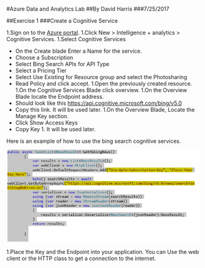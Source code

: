 #Azure Data and Analytics Lab
##By David Harris
###7/25/2017

##Exercise 1
###Create a Cognitive Service

1.Sign on to the [Azure portal](https://portal.azure.com/).
1.Click New > Intelligence + analytics > Cognitive Services.
1.Select Cognitive Services
  * On the Create blade Enter a Name for the service.
  * Choose a Subscription
  * Select Bing Search APIs for API Type
  * Select a Pricing Tier
  * Select Use Existing for Resource group and select the Photosharing
  * Read Policy and click accept.
1.Open the previously created resource.
1.On the Cognitive Services Blade click overview.
1.On the Overview Blade locate the Endpoint address.
  * Should look like this https://api.cognitive.microsoft.com/bing/v5.0
  * Copy this link. It will be used later.
1.On the Overview Blade, Locate the Manage Key section.
  * Click Show Access Keys
  * Copy Key 1. It will be used later.

Here is an example of how to use the bing search cognitive services.

![alt text](https://github.com/bblldave/ISTA-422/blob/master/ResearchPapers/CodePic.png "Bing Search Cognitive Service Code")

1.Place the Key and the Endpoint into your application. You can Use the web client or the HTTP class to get a connection to the internet.


